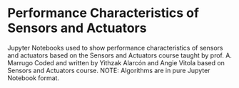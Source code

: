 # Performance Characteristics of Sensors and Actuators
Jupyter Notebooks used to show performance characteristics of sensors and actuators based on the Sensors and Actuators course taught by prof. A. Marrugo Coded and written by Yithzak Alarcón and Angie Vitola based on Sensors and Actuators course. NOTE: Algorithms are in pure Jupyter Notebook format.
